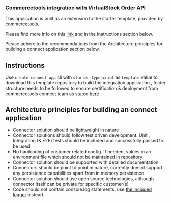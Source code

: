 ### Commercetools integration with VirtualStock Order API

This application is built as an extension to the starter template, provided by commercetools.

Please find more info on this [link](https://marketplace.commercetools.com/) and in the Instructions section below.

Please adhere to the recommendations from the Architecture principles for building a connect application section below.

## Instructions

Use `create-connect-app` cli with `starter-typescript` as `template` value to download this template repository to build the integration application , folder structure needs to be followed to ensure certification & deployment from commercetools connect team as stated [here](https://github.com/commercetools/connect-application-kit#readme)

## Architecture principles for building an connect application

- Connector solution should be lightweight in nature
- Connector solutions should follow test driven development. Unit , Integration (& E2E) tests should be included and successfully passed to be used
- No hardcoding of customer related config. If needed, values in an environment file which should not be maintained in repository
- Connector solution should be supported with detailed documentation
- Connectors should be point to point in nature, currently doesnt support any persistence capabilities apart from in memory persistence
- Connector solution should use open source technologies, although connector itself can be private for specific customer(s)
- Code should not contain console.log statements, use [the included logger](https://github.com/commercetools/merchant-center-application-kit/tree/main/packages-backend/loggers#readme) instead.
